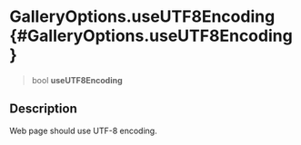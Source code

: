 GalleryOptions.useUTF8Encoding {#GalleryOptions.useUTF8Encoding}
==============================

> bool **useUTF8Encoding**

Description
-----------

Web page should use UTF-8 encoding.
